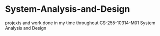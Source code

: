 # System-Analysis-and-Design
projexts and work done in my time throughout CS-255-10314-M01 System Analysis and Design
